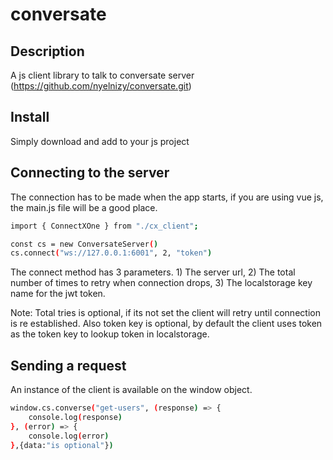 # conversate

## Description

A js client library to talk to conversate server (https://github.com/nyelnizy/conversate.git)

## Install
Simply download and add to your js project

## Connecting to the server
The connection has to be made when the app starts, if you are using vue js, the main.js file will be a good place.
```bash
import { ConnectXOne } from "./cx_client";

const cs = new ConversateServer()
cs.connect("ws://127.0.0.1:6001", 2, "token")
```
The connect method has 3 parameters. 1) The server url, 
2) The total number of times to retry when connection drops, 
3) The localstorage key name for the jwt token.

Note: Total tries is optional, if its not set the client will retry until connection is re established.
Also token key is optional, by default the client uses token as the token key to lookup token in localstorage.

## Sending a request
An instance of the client is available on the window object.
```bash
window.cs.converse("get-users", (response) => {
    console.log(response)
}, (error) => {
    console.log(error)
},{data:"is optional"})
```